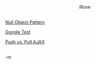 <center><img src="http://www.earthvssoup.com/sp3w/uploaded_images/070806_rove_iphone-742657.jpg" border="0" alt="" /><br/>
iRove</center><br/>

<a href="http://www.jeremyjarrell.com/archive/2007/08/01/46.aspx">Null Object Pattern</a><br/>

<a href="http://hem.com.np/2007/06/15/google-recruitment-paper-reason-why-google-freshers-are-highly-paid/">Google Test</a><br/>

<a href="http://www.infoq.com/news/2007/07/pushvspull">Push vs. Pull AJAX</a><br/>

<br/>
-m